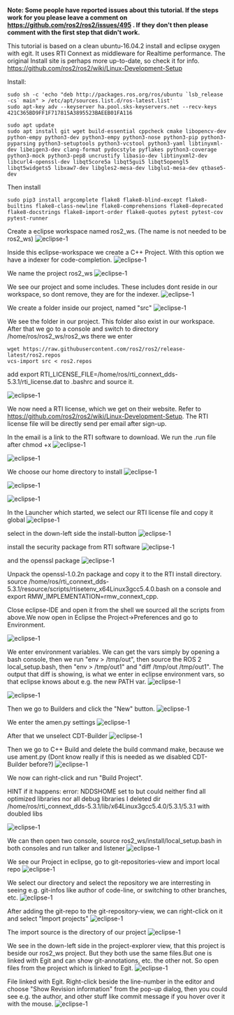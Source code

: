 **Note: Some people have reported issues about this tutorial. If the steps work for you please leave a comment on https://github.com/ros2/ros2/issues/495 . If they don't then please comment with the first step that didn't work.**

This tutorial is based on a clean ubuntu-16.04.2 install and eclipse oxygen with egit. It uses RTI Connext as middleware for Realtime performance. The original Install site is perhaps more up-to-date, so check it for info. https://github.com/ros2/ros2/wiki/Linux-Development-Setup

Install:
```
sudo sh -c 'echo "deb http://packages.ros.org/ros/ubuntu `lsb_release -cs` main" > /etc/apt/sources.list.d/ros-latest.list'
sudo apt-key adv --keyserver ha.pool.sks-keyservers.net --recv-keys 421C365BD9FF1F717815A3895523BAEEB01FA116
```

```
sudo apt update
sudo apt install git wget build-essential cppcheck cmake libopencv-dev python-empy python3-dev python3-empy python3-nose python3-pip python3-pyparsing python3-setuptools python3-vcstool python3-yaml libtinyxml-dev libeigen3-dev clang-format pydocstyle pyflakes python3-coverage python3-mock python3-pep8 uncrustify libasio-dev libtinyxml2-dev libcurl4-openssl-dev libqt5core5a libqt5gui5 libqt5opengl5 libqt5widgets5 libxaw7-dev libgles2-mesa-dev libglu1-mesa-dev qtbase5-dev
```
Then install
```
sudo pip3 install argcomplete flake8 flake8-blind-except flake8-builtins flake8-class-newline flake8-comprehensions flake8-deprecated flake8-docstrings flake8-import-order flake8-quotes pytest pytest-cov pytest-runner
```


Create a eclipse workspace named ros2_ws. (The name is not needed to be ros2_ws)
![eclipse-1](https://i.imgur.com/sdN8cab.png)

Inside this eclipse-workspace we create a C++ Project. With this option we have a indexer for code-completion.
![eclipse-1](https://i.imgur.com/TDsxpVS.png)

We name the project ros2_ws
![eclipse-1](https://i.imgur.com/4db7JQI.png)

We see our project and some includes. These includes dont reside in our workspace, so dont remove, they are for the indexer.
![eclipse-1](https://i.imgur.com/RsllCLW.png)

We create a folder inside our project, named "src"
![eclipse-1](https://i.imgur.com/WUGDQvB.png)

We see the folder in our project. This folder also exist in our workspace.
After that we go to a console and switch to directory /home/ros/ros2_ws/ros2_ws there we enter 
```
wget https://raw.githubusercontent.com/ros2/ros2/release-latest/ros2.repos
vcs-import src < ros2.repos
```
add export RTI_LICENSE_FILE=/home/ros/rti_connext_dds-5.3.1/rti_license.dat to .bashrc and source it.



![eclipse-1](https://i.imgur.com/AtT6pWi.png)

We now need a RTI license, which we get on their website. Refer to https://github.com/ros2/ros2/wiki/Linux-Development-Setup. The RTI license file will be directly send per email after sign-up.

In the email is a link to the RTI software to download. We run the .run file after chmod +x 
![eclipse-1](https://i.imgur.com/daIBmJA.png)

![eclipse-1](https://i.imgur.com/ji7Wfl6.png)

We choose our home directory to install
![eclipse-1](https://i.imgur.com/8pE0GAX.png)

![eclipse-1](https://i.imgur.com/tgIxhWz.png)


![eclipse-1](https://i.imgur.com/MwnqcLO.png)

In the Launcher which started, we select our RTI license file and copy it global
![eclipse-1](https://i.imgur.com/0cQRX04.png)

select in the down-left side the install-button
![eclipse-1](https://i.imgur.com/R3eXEc5.png)

install the security package from RTI software
![eclipse-1](https://i.imgur.com/MJSELif.png)

and the openssl package
![eclipse-1](https://i.imgur.com/4IH3Jig.png)

Unpack the openssl-1.0.2n package and copy it to the RTI install directory. source /home/ros/rti_connext_dds-5.3.1/resource/scripts/rtisetenv_x64Linux3gcc5.4.0.bash on a console and export RMW_IMPLEMENTATION=rmw_connext_cpp. 

Close eclipse-IDE and open it from the shell we sourced all the scripts from above.We now open in Eclipse the Project->Preferences and go to Environment. 

![eclipse-1](https://i.imgur.com/lzL0vra.png)

We enter environment variables. We can get the vars simply by opening a bash console, then we run "env > /tmp/out", then source the ROS 2 local_setup.bash, then "env > /tmp/out1" and "diff /tmp/out /tmp/out1". The output that diff is showing, is what we enter in eclipse environment vars, so that eclipse knows about e.g. the new PATH var.
![eclipse-1](https://i.imgur.com/D30l1Ps.png)

![eclipse-1](https://i.imgur.com/ydPADre.png)


Then we go to Builders and click the "New" button.
![eclipse-1](https://i.imgur.com/GFZXHPb.png)

We enter the amen.py settings
![eclipse-1](https://i.imgur.com/30mWuIF.png)

After that we unselect CDT-Builder
![eclipse-1](https://i.imgur.com/LuwaGBa.png)


Then we go to C++ Build and delete the build command make, because we use ament.py (Dont know really if this is needed
as we disabled CDT-Builder before?)
![eclipse-1](https://i.imgur.com/KiXiAPP.png)

We now can right-click and run "Build Project".

HINT if it happens:
error: NDDSHOME set to  but could neither find   all optimized libraries nor all debug libraries
I deleted dir /home/ros/rti_connext_dds-5.3.1/lib/x64Linux3gcc5.4.0/5.3.1/5.3.1  with doubled libs

![eclipse-1](https://i.imgur.com/30xv4ka.png)

We can then open two console, source ros2_ws/install/local_setup.bash in both consoles and run talker and listener
![eclipse-1](https://i.imgur.com/5NDrDVL.png)

We see our Project in eclipse, go to git-repositories-view and import local repo
![eclipse-1](https://i.imgur.com/e0x2dnI.png)

We select our directory and select the repository we are interresting in seeing e.g. git-infos like author of code-line, or switching to other branches, etc.
![eclipse-1](https://i.imgur.com/RkXnmjr.png)

After adding the git-repo to the git-repository-view, we can right-click on it and select "Import projects"
![eclipse-1](https://i.imgur.com/KxS9x66.png)

The import source is the directory of our project
![eclipse-1](https://i.imgur.com/L4HSOEl.png)

We see in the down-left side in the project-explorer view, that this project is beside our ros2_ws project. But they both use the same files.But one is linked with Egit and can show git-annotations, etc. the other not. So open files from the project which is linked to Egit.
![eclipse-1](https://i.imgur.com/2jBRVlV.png)

File linked with Egit. Right-click beside the line-number in the editor and choose "Show Revision information" from the pop-up dialog, then you could see e.g. the author, and other stuff like commit message if you hover over it with the mouse.
![eclipse-1](https://i.imgur.com/TyOQFhl.png)